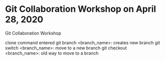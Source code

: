 # Git Collaboration Workshop on April 28, 2020
Git Collaboration Workshop

clone command entered
git branch <branch_name>: creates new branch
git switch <branch_name>: move to a new branch
   git checkout <branch_name>: old way to move to a branch
